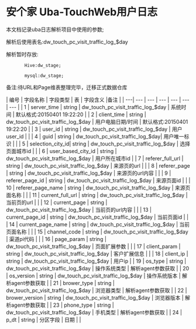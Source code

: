 安个家 Uba-TouchWeb用户日志
=====

本文档记录uba日志解析项目中使用的参数;

解析后使用表名:dw_touch_pc_visit_traffic_log_$day

解析暂时存放:
           
           Hive:dw_stage;
           
           mysql:dw_stage;

备注:待URL和Page维表整理完毕，迁移正式数据仓库


| 编号 | 字段名称 | 字段类型 | 表 | 字段含义 |备注 | 
| ---| --- | ---  | --- | --- | --- | --- |
| 1 | server_time | string | dw_touch_pc_visit_traffic_log_$day | 系统时间 | 默认格式:20150401 19:22:20 |
| 2 | client_time | string | dw_touch_pc_visit_traffic_log_$day | 用户电脑日期/时间 | 默认格式:20150401 19:22:20 |
| 3 | user_id | string | dw_touch_pc_visit_traffic_log_$day | 用户user_id | |
| 4 | guid | string | dw_touch_pc_visit_traffic_log_$day| 用户唯一标识 | |
| 5 | selection_city_id| string | dw_touch_pc_visit_traffic_log_$day | 选择页面城市id  |  | 
| 6 | user_based_city_id | string | dw_touch_pc_visit_traffic_log_$day | 用户所在城市id | 
| 7 | referer_full_url | string | dw_touch_pc_visit_traffic_log_$day | 来源页的url |  |
| 8 | referer_page | string | dw_touch_pc_visit_traffic_log_$day | 来源页的url内容 |  |
| 9 | referer_page_id | string | dw_touch_pc_visit_traffic_log_$day | 来源页面id |  |
| 10 | referer_page_name | string | dw_touch_pc_visit_traffic_log_$day | 来源页面名称 |  |
| 11 | current_full_url | string | dw_touch_pc_visit_traffic_log_$day | 当前页的url |  |
| 12 | current_page | string | dw_touch_pc_visit_traffic_log_$day | 当前页的url内容 |  |
| 13 | current_page_id | string | dw_touch_pc_visit_traffic_log_$day | 当前页面id |  |
| 14 | current_page_name  | string | dw_touch_pc_visit_traffic_log_$day | 当前页面名称 |  |
| 15 | channel_code | string | dw_touch_pc_visit_traffic_log_$day | 渠道pi代码 |  |
| 16 | page_param | string | dw_touch_pc_visit_traffic_log_$day | 页面扩展参数 |  |
| 17 | client_param | string | dw_touch_pc_visit_traffic_log_$day | 客户扩展信息 |  |
| 18 | client_ip | string | dw_touch_pc_visit_traffic_log_$day | 用户ip | 
| 19 | os_type | string | dw_touch_pc_visit_traffic_log_$day | 操作系统类型 | 解析agent参数获取 |
| 20 | os_version | string | dw_touch_pc_visit_traffic_log_$day | 操作系统版本 | 解析agent参数获取 |
| 21 | brower_type | string | dw_touch_pc_visit_traffic_log_$day | 浏览器类型 | 解析agent参数获取 |
| 22 | brower_version | string | dw_touch_pc_visit_traffic_log_$day | 浏览器版本 | 解析agent参数获取 |
| 23 | phone_type | string | dw_touch_pc_visit_traffic_log_$day | 手机类型 | 解析agent参数获取 |
| 24 | p_dt | string | 分区字段 | 日期 |  |